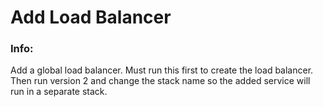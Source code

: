 # Add Load Balancer


### Info:

  Add a global load balancer.  Must run this first to create the load balancer.  Then run version 2 and change the stack name so the added service will run in a separate stack.